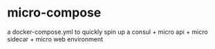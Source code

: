 # micro-compose
a docker-compose.yml to quickly spin up a consul + micro api + micro sidecar + micro web environment
